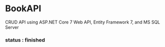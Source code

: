 # BookAPI
CRUD API using ASP.NET Core 7 Web API, Entity Framework 7, and MS SQL Server

### status : finished
